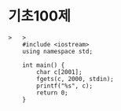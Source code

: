 # 기초100제

	>	>
		#include <iostream>
		using namespace std;

		int main() {
			char c[2001];
			fgets(c, 2000, stdin);
			printf("%s", c);
			return 0;
		}
